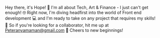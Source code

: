 Hey there, it's Hope! 🙌 
I'm all about Tech, Art & Finance - I just can't get enough! 🤓 
Right now, I'm diving headfirst into the world of Front end development 💻 and I'm ready to take on any project that requires my skills! 💪
So if you're looking for a collaborator, hit me up at Peteranyamaman@gmail.com 📧 
Cheers to new beginnings!
